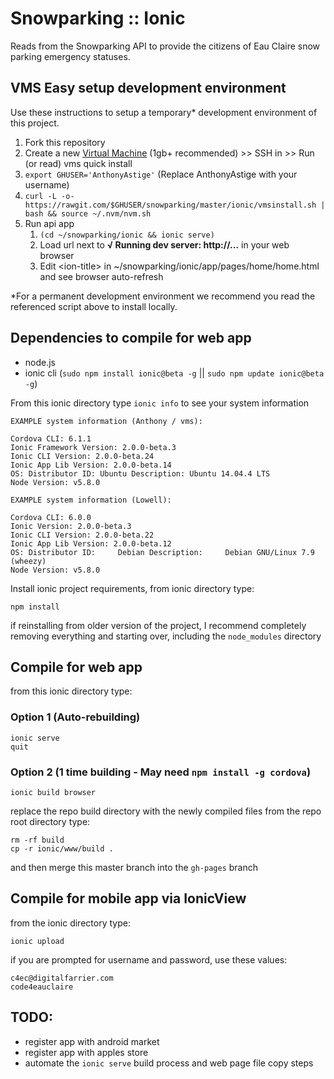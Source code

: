 # Snowparking :: Ionic

Reads from the Snowparking API to provide the citizens of Eau Claire snow parking emergency statuses.

## VMS Easy setup development environment

Use these instructions to setup a temporary* development environment of this project.

1. Fork this repository
1. Create a new [Virtual Machine](http://vms.codeforeauclaire.org/) (1gb+ recommended) >> SSH in >> Run (or read) vms quick install
 1. `export GHUSER='AnthonyAstige'` (Replace AnthonyAstige with your username)
 1. `curl -L -o- https://rawgit.com/$GHUSER/snowparking/master/ionic/vmsinstall.sh | bash && source ~/.nvm/nvm.sh`
1. Run api app
     1. `(cd ~/snowparking/ionic && ionic serve)`
     1. Load url next to **√ Running dev server:  http://...** in your web browser
     1. Edit &lt;ion-title&gt; in ~/snowparking/ionic/app/pages/home/home.html and see browser auto-refresh

*For a permanent development environment we recommend you read the referenced script above to install locally.

## Dependencies to compile for web app

* node.js
* ionic cli  (`sudo npm install ionic@beta -g` || `sudo npm update ionic@beta -g`)

From this ionic directory type ```ionic info``` to see your system information

```
EXAMPLE system information (Anthony / vms):

Cordova CLI: 6.1.1
Ionic Framework Version: 2.0.0-beta.3
Ionic CLI Version: 2.0.0-beta.24
Ionic App Lib Version: 2.0.0-beta.14
OS: Distributor ID:	Ubuntu Description:	Ubuntu 14.04.4 LTS
Node Version: v5.8.0
```

```
EXAMPLE system information (Lowell):

Cordova CLI: 6.0.0
Ionic Version: 2.0.0-beta.3
Ionic CLI Version: 2.0.0-beta.22
Ionic App Lib Version: 2.0.0-beta.12
OS: Distributor ID:     Debian Description:     Debian GNU/Linux 7.9 (wheezy)
Node Version: v5.8.0
```

Install ionic project requirements, from ionic directory type:

```
npm install
```

if reinstalling from older version of the project, I recommend completely removing
everything and starting over, including the ```node_modules``` directory

## Compile for web app

from this ionic directory type:

### Option 1 (Auto-rebuilding)
```
ionic serve
quit
```

### Option 2 (1 time building - May need `npm install -g cordova`)
```
ionic build browser
```

replace the repo build directory with the newly compiled files
from the repo root directory type:

```
rm -rf build
cp -r ionic/www/build .
```

and then merge this master branch into the ```gh-pages``` branch

## Compile for mobile app via IonicView

from the ionic directory type:

```
ionic upload
```

if you are prompted for username and password, use these values:

```
c4ec@digitalfarrier.com
code4eauclaire
```

## TODO:

* register app with android market
* register app with apples store
* automate the ```ionic serve``` build process and web page file copy steps
